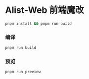 # Alist-Web 前端魔改

```bash
pnpm install && pnpm run build
```

### 编译

```bash
pnpm run build
```
### 预览

```bash
pnpm run preview
```